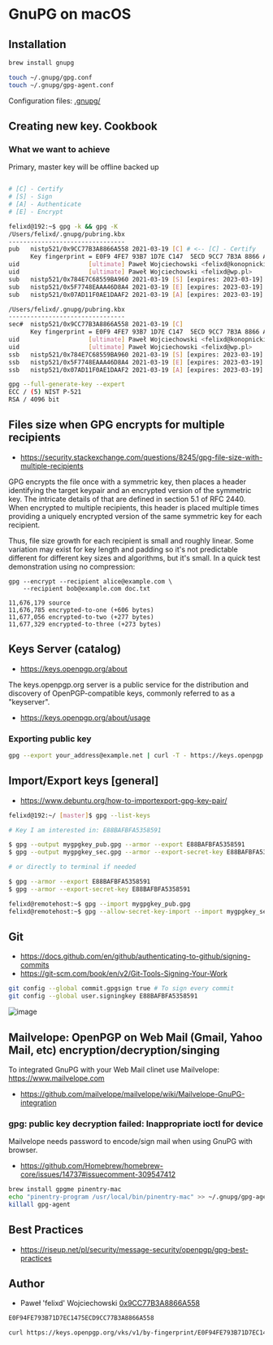 # GnuPG on macOS

## Installation

```bash
brew install gnupg
```

```bash
touch ~/.gnupg/gpg.conf
touch ~/.gnupg/gpg-agent.conf
```

Configuration files: [.gnupg/](.gnupg/)

## Creating new key. Cookbook

### What we want to achieve

Primary, master key will be offline backed up

```bash

# [C] - Certify
# [S] - Sign
# [A] - Authenticate
# [E] - Encrypt

felixd@192:~$ gpg -k && gpg -K
/Users/felixd/.gnupg/pubring.kbx
--------------------------------
pub   nistp521/0x9CC77B3A8866A558 2021-03-19 [C] # <-- [C] - Certify
      Key fingerprint = E0F9 4FE7 93B7 1D7E C147  5ECD 9CC7 7B3A 8866 A558
uid                   [ultimate] Paweł Wojciechowski <felixd@konopnickiej.com>
uid                   [ultimate] Paweł Wojciechowski <felixd@wp.pl>
sub   nistp521/0x784E7C68559BA960 2021-03-19 [S] [expires: 2023-03-19]
sub   nistp521/0x5F7748EAAA46D8A4 2021-03-19 [E] [expires: 2023-03-19]
sub   nistp521/0x07AD11F0AE1DAAF2 2021-03-19 [A] [expires: 2023-03-19]

/Users/felixd/.gnupg/pubring.kbx
--------------------------------
sec#  nistp521/0x9CC77B3A8866A558 2021-03-19 [C]
      Key fingerprint = E0F9 4FE7 93B7 1D7E C147  5ECD 9CC7 7B3A 8866 A558
uid                   [ultimate] Paweł Wojciechowski <felixd@konopnickiej.com>
uid                   [ultimate] Paweł Wojciechowski <felixd@wp.pl>
ssb   nistp521/0x784E7C68559BA960 2021-03-19 [S] [expires: 2023-03-19]
ssb   nistp521/0x5F7748EAAA46D8A4 2021-03-19 [E] [expires: 2023-03-19]
ssb   nistp521/0x07AD11F0AE1DAAF2 2021-03-19 [A] [expires: 2023-03-19]

```

```bash
gpg --full-generate-key --expert
ECC / (5) NIST P-521
RSA / 4096 bit
```

## Files size when GPG encrypts for multiple recipients

* https://security.stackexchange.com/questions/8245/gpg-file-size-with-multiple-recipients

GPG encrypts the file once with a symmetric key, then places a header identifying the target keypair and an encrypted version of the symmetric key. The intricate details of that are defined in section 5.1 of RFC 2440. When encrypted to multiple recipients, this header is placed multiple times providing a uniquely encrypted version of the same symmetric key for each recipient.

Thus, file size growth for each recipient is small and roughly linear. Some variation may exist for key length and padding so it's not predictable different for different key sizes and algorithms, but it's small. In a quick test demonstration using no compression:

```
gpg --encrypt --recipient alice@example.com \
    --recipient bob@example.com doc.txt
```

```
11,676,179 source
11,676,785 encrypted-to-one (+606 bytes)
11,677,056 encrypted-to-two (+277 bytes)
11,677,329 encrypted-to-three (+273 bytes)
```

## Keys Server (catalog)

* https://keys.openpgp.org/about

The keys.openpgp.org server is a public service for the distribution and discovery of OpenPGP-compatible keys, commonly referred to as a "keyserver".

* https://keys.openpgp.org/about/usage

### Exporting public key

```bash
gpg --export your_address@example.net | curl -T - https://keys.openpgp.org
```

## Import/Export keys [general]

* https://www.debuntu.org/how-to-importexport-gpg-key-pair/

```bash
felixd@192:~/ [master]$ gpg --list-keys

# Key I am interested in: E88BAFBFA5358591

$ gpg --output mygpgkey_pub.gpg --armor --export E88BAFBFA5358591
$ gpg --output mygpgkey_sec.gpg --armor --export-secret-key E88BAFBFA5358591

# or directly to terminal if needed

$ gpg --armor --export E88BAFBFA5358591
$ gpg --armor --export-secret-key E88BAFBFA5358591

felixd@remotehost:~$ gpg --import mygpgkey_pub.gpg
felixd@remotehost:~$ gpg --allow-secret-key-import --import mygpgkey_sec.gpg
```

## Git

* https://docs.github.com/en/github/authenticating-to-github/signing-commits
* https://git-scm.com/book/en/v2/Git-Tools-Signing-Your-Work


```bash
git config --global commit.gpgsign true # To sign every commit
git config --global user.signingkey E88BAFBFA5358591
```

![image](https://user-images.githubusercontent.com/4963164/111005115-7ebd6900-838a-11eb-830d-35fcce4590a1.png)


## Mailvelope: OpenPGP on Web Mail (Gmail, Yahoo Mail, etc) encryption/decryption/singing

To integrated GnuPG with your Web Mail clinet use Mailvelope: https://www.mailvelope.com

* https://github.com/mailvelope/mailvelope/wiki/Mailvelope-GnuPG-integration


### gpg: public key decryption failed: Inappropriate ioctl for device

Mailvelope needs password to encode/sign mail when using GnuPG with browser.

* https://github.com/Homebrew/homebrew-core/issues/14737#issuecomment-309547412

```bash
brew install gpgme pinentry-mac
echo "pinentry-program /usr/local/bin/pinentry-mac" >> ~/.gnupg/gpg-agent.conf
killall gpg-agent
```

## Best Practices

* https://riseup.net/pl/security/message-security/openpgp/gpg-best-practices

## Author

* Paweł 'felixd' Wojciechowski [0x9CC77B3A8866A558](https://keys.openpgp.org/vks/v1/by-fingerprint/E0F94FE793B71D7EC1475ECD9CC77B3A8866A558)
```bash
E0F94FE793B71D7EC1475ECD9CC77B3A8866A558

curl https://keys.openpgp.org/vks/v1/by-fingerprint/E0F94FE793B71D7EC1475ECD9CC77B3A8866A558 | gpg --import
```